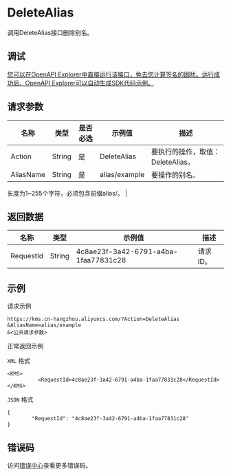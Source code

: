 # DeleteAlias

调用DeleteAlias接口删除别名。

## 调试

[您可以在OpenAPI Explorer中直接运行该接口，免去您计算签名的困扰。运行成功后，OpenAPI Explorer可以自动生成SDK代码示例。](https://api.aliyun.com/#product=Kms&api=DeleteAlias&type=RPC&version=2016-01-20)

## 请求参数

|名称|类型|是否必选|示例值|描述|
|--|--|----|---|--|
|Action|String|是|DeleteAlias|要执行的操作，取值：DeleteAlias。 |
|AliasName|String|是|alias/example|要操作的别名。

 长度为1~255个字符，必须包含前缀alias/。 |

## 返回数据

|名称|类型|示例值|描述|
|--|--|---|--|
|RequestId|String|4c8ae23f-3a42-6791-a4ba-1faa77831c28|请求ID。 |

## 示例

请求示例

```
https://kms.cn-hangzhou.aliyuncs.com/?Action=DeleteAlias
&AliasName=alias/example
&<公共请求参数>
```

正常返回示例

`XML` 格式

```
<KMS>
          <RequestId>4c8ae23f-3a42-6791-a4ba-1faa77831c28</RequestId>
</KMS>
```

`JSON` 格式

```
{
        "RequestId": "4c8ae23f-3a42-6791-a4ba-1faa77831c28"
}
```

## 错误码

访问[错误中心](https://error-center.aliyun.com/status/product/Kms)查看更多错误码。

